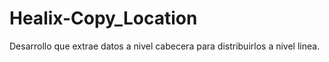 # Healix-Copy_Location
 Desarrollo que extrae datos a nivel cabecera para distribuirlos a nivel linea.
